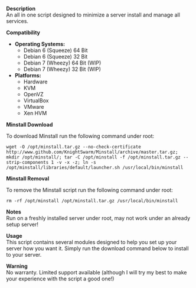 **Description**  
An all in one script designed to minimize a server install and manage all services.

**Compatibility**  

- **Operating Systems:**
  - Debian 6 (Squeeze) 64 Bit
  - Debian 6 (Squeeze) 32 Bit
  - Debian 7 (Wheezy) 64 Bit (WIP)
  - Debian 7 (Wheezy) 32 Bit (WIP)
- **Platforms:**
  - Hardware
  - KVM
  - OpenVZ
  - VirtualBox
  - VMware
  - Xen HVM

**Minstall Download**

To download Minstall run the following command under root:

	wget -O /opt/minstall.tar.gz --no-check-certificate http://www.github.com/KnightSwarm/Minstall/archive/master.tar.gz; mkdir /opt/minstall/; tar -C /opt/minstall -f /opt/minstall.tar.gz --strip-components 1 -v -x -z; ln -s /opt/minstall/libraries/default/launcher.sh /usr/local/bin/minstall

**Minstall Removal**

To remove the Minstall script run the following command under root:

	rm -rf /opt/minstall /opt/minstall.tar.gz /usr/local/bin/minstall

**Notes**  
Run on a freshly installed server under root, may not work under an already setup server!

**Usage**  
This script contains several modules designed to help you set up your server how you want it. Simply run the download command below to install to your server.

**Warning**  
No warranty. Limited support available (although I will try my best to make your experience with the script a good one!)
